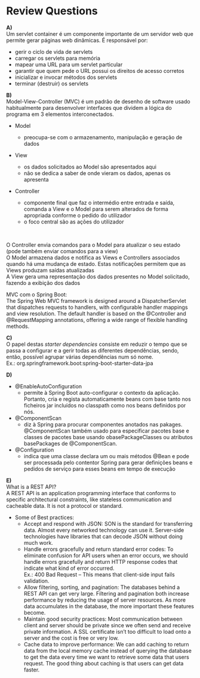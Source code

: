 # Review Questions
**A)** <br>
Um servlet container é um componente importante de um servidor web que permite gerar páginas web dinâmicas. É responsável por:
- gerir o ciclo de vida de servlets
- carregar os servlets para memória
- mapear uma URL para um servlet particular
- garantir que quem pede o URL possui os direitos de acesso corretos
- inicializar e invocar métodos dos servlets
- terminar (destruir) os servlets 

**B)** <br>
Model-View-Controller (MVC) é um padrão de desenho de software usado habitualmente para desenvolver interfaces que dividem a lógica do programa em 3 elementos interconectados. <br>
- Model
    - preocupa-se com o armazenamento, manipulação e geração de dados
    
- View
    - os dados solicitados ao Model são apresentados aqui
    - não se dedica a saber de onde vieram os dados, apenas os apresenta

- Controller
    - componente final que faz o intermédio entre entrada e saída, comanda a View e o Model para serem alterados de forma apropriada conforme o pedido do utilizador
    - o foco central são as ações do utilizador
<br> 

O Controller envia comandos para o Model para atualizar o seu estado (pode também enviar comandos para a view)<br>
O Model armazena dados e notifica as Views e Controllers associados quando há uma mudança de estado. Estas notificações permitem que as Views produzam saídas atualizadas<br>
A View gera uma representação dos dados presentes no Model solicitado, fazendo a exibição dos dados<br>

MVC com o Spring Boot:<br>
The Spring Web MVC framework is designed around a DispatcherServlet that dispatches requests to handlers, with configurable handler mappings and view resolution. The default handler is based on the @Controller and @RequestMapping annotations, offering a wide range of flexible handling methods. <br>

**C)** <br>
O papel destas *starter dependencies* consiste em reduzir o tempo que se passa a configurar e a gerir todas as diferentes dependências, sendo, então, possível agrupar várias dependências num só nome. <br>
Ex.: org.springframework.boot:spring-boot-starter-data-jpa <br>

**D)** <br>
- @EnableAutoConfiguration
    - permite à Spring Boot auto-configurar o contexto da aplicação. Portanto, cria e regista automaticamente beans com base tanto nos ficheiros jar incluídos no classpath como nos beans definidos por nós.
- @ComponentScan
    - diz à Spring para procurar componentes anotados nas pakages. @ComponentScan também usado para especificar pacotes base e classes de pacotes base usando obasePackageClasses ou atributos basePackages de @ComponentScan.
- @Configuration
    -  indica que uma classe declara um ou mais métodos @Bean e pode ser processada pelo contentor Spring para gerar definições beans e pedidos de serviço para esses beans em tempo de execução

**E)** <br>
What is a REST API?<br>
A REST API is an application programming interface that conforms to specific architectural constraints, like stateless communication and cacheable data. It is not a protocol or standard. <br>

- Some of Best practices:
    - Accept and respond with JSON: SON is the standard for transferring data. Almost every networked technology can use it. Server-side technologies have libraries that can decode JSON without doing much work.
    - Handle errors gracefully and return standard error codes: To eliminate confusion for API users when an error occurs, we should handle errors gracefully and return HTTP response codes that indicate what kind of error occurred. <br>Ex.: 400 Bad Request – This means that client-side input fails validation.
    - Allow filtering, sorting, and pagination: The databases behind a REST API can get very large. Filtering and pagination both increase performance by reducing the usage of server resources. As more data accumulates in the database, the more important these features become.
    - Maintain good security practices: Most communication between client and server should be private since we often send and receive private information. A SSL certificate isn’t too difficult to load onto a server and the cost is free or very low. 
    - Cache data to improve performance: We can add caching to return data from the local memory cache instead of querying the database to get the data every time we want to retrieve some data that users request. The good thing about caching is that users can get data faster.